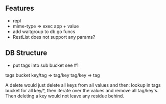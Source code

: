 ## Features

- repl
- mime-type => exec app + value
- add waitgroup to db.go funcs
- RestList does not support any params?

## DB Structure

- put tags into sub bucket see #1

tags bucket
key/tag => tag/key
tag/key => tag

A delete would just delete all keys from all values and then:
lookup in tags bucket for all key/*, then iterate over the values and
remove all tag/key's. Then deleting a key would not leave any residue
behind.
